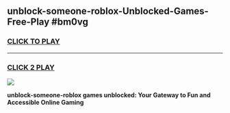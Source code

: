 
## unblock-someone-roblox-Unblocked-Games-Free-Play #bm0vg
<h3>
<a href="https://us.freeplayer.one?title=unblock-someone-roblox&ref=9M">CLICK TO PLAY</a></h3>
<hr>

<h3>
<a href="https://us.freeplayer.one?title=unblock-someone-roblox&ref=9M">CLICK 2 PLAY</a>
  
</h3>

<a href="https://us.freeplayer.one?title=unblock-someone-roblox&ref=9M"><img src="https://clearcache.store/games.png"></a>


**unblock-someone-roblox games unblocked: Your Gateway to Fun and Accessible Online Gaming**
